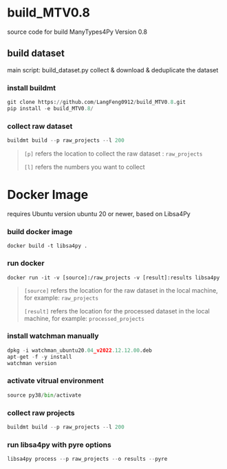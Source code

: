 # build_MTV0.8
source code for build ManyTypes4Py Version 0.8

## build dataset
main script: build_dataset.py
collect & download & deduplicate the dataset
### install buildmt
```python
git clone https://github.com/LangFeng0912/build_MTV0.8.git
pip install -e build_MTV0.8/
```
### collect raw dataset
```python
buildmt build --p raw_projects --l 200
```
> `[p]` refers the location to collect the raw dataset : `raw_projects`
> 
> `[l]` refers the numbers you want to collect

# Docker Image
requires Ubuntu version ubuntu 20 or newer, based on Libsa4Py
### build docker image
```
docker build -t libsa4py .
```

### run docker
```
docker run -it -v [source]:/raw_projects -v [result]:results libsa4py 
```
> `[source]` refers the location for the raw dataset in the local machine, 
> for example: `raw_projects`
>
> `[result]` refers the location for the processed dataset in the local machine,
> for example: `processed_projects`


### install watchman manually
```python
dpkg -i watchman_ubuntu20.04_v2022.12.12.00.deb
apt-get -f -y install
watchman version
```

### activate vitrual environment
```python
source py38/bin/activate
```

### collect raw projects
```python
buildmt build --p raw_projects --l 200
```

### run libsa4py with pyre options
```python
libsa4py process --p raw_projects --o results --pyre
```